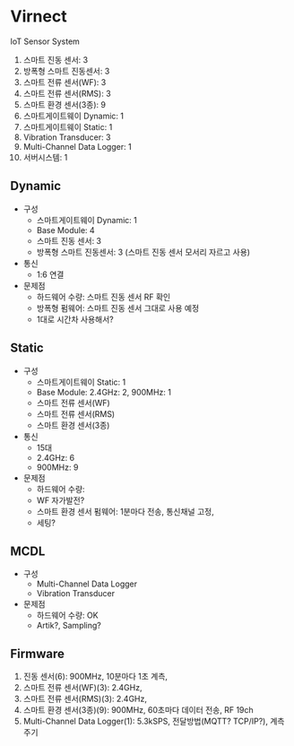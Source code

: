 # Virnect
IoT Sensor System

1. 스마트 진동 센서: 3
2. 방폭형 스마트 진동센서: 3
3. 스마트 전류 센서(WF): 3
4. 스마트 전류 센서(RMS): 3
5. 스마트 환경 센서(3종): 9
6. 스마트게이트웨이 Dynamic: 1
7. 스마트게이트웨이 Static: 1
8. Vibration Transducer: 3
9. Multi-Channel Data Logger: 1
10. 서버시스템: 1

## Dynamic
- 구성
  - 스마트게이트웨이 Dynamic: 1
  - Base Module: 4
  - 스마트 진동 센서: 3
  - 방폭형 스마트 진동센서: 3 (스마트 진동 센서 모서리 자르고 사용)
- 통신
  - 1:6 연결
- 문제점
  - 하드웨어 수량: 스마트 진동 센서 RF 확인
  - 방폭형 펌웨어: 스마트 진동 센서 그대로 사용 예정
  - 1대로 시간차 사용해서?
  
## Static
- 구성
  - 스마트게이트웨이 Static: 1
  - Base Module: 2.4GHz: 2, 900MHz: 1
  - 스마트 전류 센서(WF)
  - 스마트 전류 센서(RMS)
  - 스마트 환경 센서(3종)
- 통신
  - 15대
  - 2.4GHz: 6
  - 900MHz: 9
- 문제점
  - 하드웨어 수량: 
  - WF 자가발전?
  - 스마트 환경 센서 펌웨어: 1분마다 전송, 통신채널 고정, 
  - 세팅?
  
## MCDL
- 구성
  - Multi-Channel Data Logger
  - Vibration Transducer
- 문제점
  - 하드웨어 수량: OK
  - Artik?, Sampling?

## Firmware
1. 진동 센서(6): 900MHz, 10분마다 1초 계측, 
2. 스마트 전류 센서(WF)(3): 2.4GHz, 
3. 스마트 전류 센서(RMS)(3): 2.4GHz, 
4. 스마트 환경 센서(3종)(9): 900MHz, 60초마다 데이터 전송, RF 19ch
5. Multi-Channel Data Logger(1): 5.3kSPS, 전달방법(MQTT? TCP/IP?), 계측 주기

